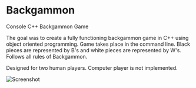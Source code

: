 # Backgammon
Console C++ Backgammon Game

The goal was to create a fully functioning backgammon game in C++ using object oriented programming. Game takes place in the command line. Black pieces are represented by B's and white pieces are represented by W's. Follows all rules of Backgammon.

Designed for two human players. Computer player is not implemented. 

![Screenshot](https://github.com/emperorwiseman/Backgammon/blob/master/docs/backgammonscreenshot.PNG?raw=true)
